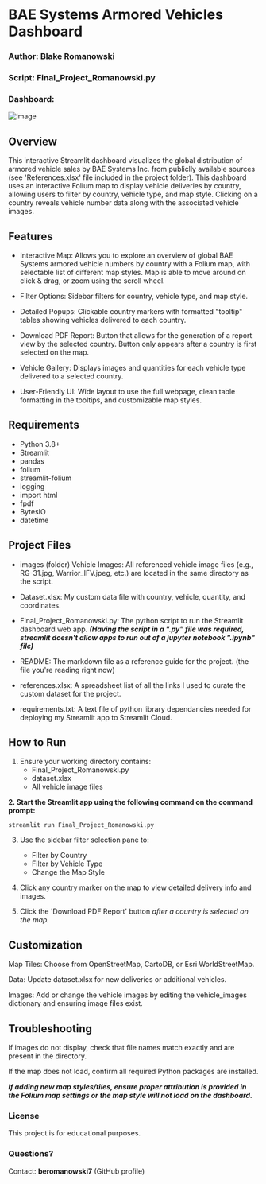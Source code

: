 # BAE Systems Armored Vehicles Dashboard
### Author: Blake Romanowski
### Script: Final_Project_Romanowski.py

### Dashboard:
![image](https://github.com/user-attachments/assets/673c8205-50b3-435c-aa37-cfd5f45f19a7)

## Overview
This interactive Streamlit dashboard visualizes the global distribution of armored vehicle sales by BAE Systems Inc. from publiclly available sources (see 'References.xlsx' file included in the project folder). This dashboard uses an interactive Folium map to display vehicle deliveries by country, allowing users to filter by country, vehicle type, and map style. Clicking on a country reveals vehicle number data along with the associated vehicle images.

## Features
- Interactive Map: Allows you to explore an overview of global BAE Systems armored vehicle numbers by country with a Folium map, with selectable list of different map styles. Map is able to move around on click & drag, or zoom using the scroll wheel.

- Filter Options: Sidebar filters for country, vehicle type, and map style.

- Detailed Popups: Clickable country markers with formatted "tooltip" tables showing vehicles delivered to each country.

- Download PDF Report: Button that allows for the generation of a report view by the selected country. Button only appears after a country is first selected on the map.

- Vehicle Gallery: Displays images and quantities for each vehicle type delivered to a selected country.

- User-Friendly UI: Wide layout to use the full webpage, clean table formatting in the tooltips, and customizable map styles.

## Requirements
- Python 3.8+
- Streamlit
- pandas
- folium
- streamlit-folium
- logging
- import html
- fpdf
- BytesIO
- datetime


## Project Files

- images (folder) Vehicle Images: All referenced vehicle image files (e.g., RG-31.jpg, Warrior_IFV.jpeg, etc.) are located in the same directory as the script.

- Dataset.xlsx: My custom data file with country, vehicle, quantity, and coordinates.

- Final_Project_Romanowski.py: The python script to run the Streamlit dashboard web app. ***(Having the script in a ".py" file was required, streamlit doesn't allow apps to run out of a jupyter notebook ".ipynb" file)***

- README: The markdown file as a reference guide for the project. (the file you're reading right now)

- references.xlsx: A spreadsheet list of all the links I used to curate the custom dataset for the project.

- requirements.txt: A text file of python library dependancies needed for deploying my Streamlit app to Streamlit Cloud. 

## How to Run
1. Ensure your working directory contains:
    - Final_Project_Romanowski.py
    - dataset.xlsx
    - All vehicle image files

**2. Start the Streamlit app using the following command on the command prompt:**

    streamlit run Final_Project_Romanowski.py

3. Use the sidebar filter selection pane to:
    - Filter by Country
    - Filter by Vehicle Type
    - Change the Map Style

4. Click any country marker on the map to view detailed delivery info and images.
5. Click the 'Download PDF Report' button *after a country is selected on the map.*

## Customization
Map Tiles: Choose from OpenStreetMap, CartoDB, or Esri WorldStreetMap.

Data: Update dataset.xlsx for new deliveries or additional vehicles.

Images: Add or change the vehicle images by editing the vehicle_images dictionary and ensuring image files exist.

## Troubleshooting
If images do not display, check that file names match exactly and are present in the directory. 

If the map does not load, confirm all required Python packages are installed. 

***If adding new map styles/tiles, ensure proper attribution is provided in the Folium map settings or the map style will not load on the dashboard.***

### License
This project is for educational purposes.

### Questions?
Contact: **beromanowski7** (GitHub profile)


